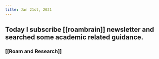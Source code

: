 ```yaml
---
title: Jan 21st, 2021
---
```


## Today I subscribe [[roambrain]] newsletter and searched some academic related guidance.
### [[Roam and Research]]
###

